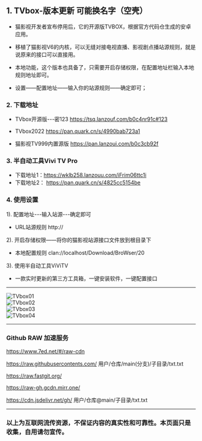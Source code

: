 ## 1. TVbox-版本更新 可能换名字（空壳）

- 猫影视开发者宣布停用后，它的开源版TVBOX，根据官方代码仓生成的安卓应用。

- 移植了猫影视V6的内核，可以无缝对接电视直播、影视剧点播站源规则，就是说原来的接口可以直接用。

- 本地功能，这个版本也具备了，只需要开启存储权限，在配置地址栏输入本地规则地址即可。

- 设置——配置地址——输入你的站源规则——确定即可；

### 2. 下载地址

 - TVbox开源版---密123  https://tsq.lanzouf.com/b0c4nr91c#123  

 - TVbox2022 https://pan.quark.cn/s/4990bab723a1

 - 猫影视TV999内置源版  https://pan.lanzoui.com/b0c3cb92f  

### 3. 半自动工具Vivi TV Pro  

- 下载地址1：https://wklb258.lanzouu.com/iFrim06ttc1i  
- 下载地址2： https://pan.quark.cn/s/4825cc5154be  

### 4. 使用设置  

1). 配置地址---输入站源---确定即可  
- URL站源规则 http://  

2). 开启存储权限——将你的猫影视站源接口文件放到根目录下  
- 本地配置规则 clan://localhost/Download/BroWser/20 

3). 使用半自动工具ViViTV  
- 一款实时更新的第三方工具箱，一键安装软件，一键配置接口   

--------
![TVbox01](https://liu673cn.github.io/mao/sub/TVbox/TVbox01.jpg) <br />
![TVbox02](https://liu673cn.github.io/mao/sub/TVbox/TVbox02.jpg) <br />
![TVbox03](https://liu673cn.github.io/mao/sub/TVbox/TVbox03.jpg) <br />
![TVbox04](https://liu673cn.github.io/mao/sub/TVbox/TVbox04.jpg) <br />

--------

### Github RAW 加速服务
https://www.7ed.net/#/raw-cdn

https://raw.githubusercontents.com/   用户/仓库/main(分支)/子目录/txt.txt

https://raw.fastgit.org/

https://raw-gh.gcdn.mirr.one/

https://cdn.jsdelivr.net/gh/ 用户/仓库@main/子目录/txt.txt

--------
### 以上为互联网流传资源，不保证内容的真实性和可靠性。本页面只是收集，自用请勿宣传。

